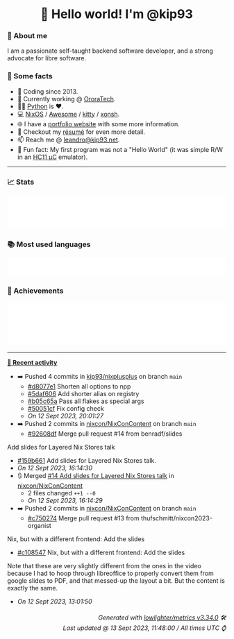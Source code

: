 <!-- README template, populated using this action:
     https://github.com/kip93/kip93/blob/main/.github/workflows/readme.yml. -->

<h1 align="center">👋 Hello world! I'm @kip93</h1> <!-- LOGIN => username -->

### 👤 About me

I am a passionate self-taught backend software developer, and a strong advocate for libre software.


### 💬 Some facts

* 📅 Coding since 2013.
* 💼 Currently working @ [OroraTech](https://ororatech.com/).
* 👨‍💻 [Python](https://github.com/search?q=user%3Akip93&l=python) is ❤️. <!-- LOGIN => username -->
* 💻 [NixOS](https://github.com/NixOS/) /
     [Awesome](https://github.com/awesomeWM/) /
     [kitty](https://github.com/kovidgoyal/kitty/) /
     [xonsh](https://github.com/xonsh/).
* 🌐 I have a [portfolio website](https://kip93.net/) with some more information.
* 📝 Checkout my [résumé](https://kip93.net/resume/) for even more detail.
* 📫 Reach me @ [leandro@kip93.net](mailto:leandro@kip93.net).
* 🎲 Fun fact: My first program was not a "Hello World" (it was simple R/W in an [HC11 µC](https://en.wikipedia.org/wiki/68HC11) emulator).


-----------------------------------------------------------------------------------------------------------------------


### 📈 Stats

![](./stats.svg)


### 📚 Most used languages <!-- by percentage, in decreasing order -->

![](./languages.svg)


### 🏅 Achievements

![](./achievements.svg)


-----------------------------------------------------------------------------------------------------------------------


**[📰 Recent activity](https://github.com/kip93)**
* ➡️ Pushed 4 commits in [kip93/nixplusplus](https://github.com/kip93/nixplusplus) on branch `main`
  * [#d8077e1](https://github.com/kip93/nixplusplus/commit/d8077e1) Shorten all options to npp
  * [#5daf606](https://github.com/kip93/nixplusplus/commit/5daf606) Add shorter alias on registry
  * [#b05c65a](https://github.com/kip93/nixplusplus/commit/b05c65a) Pass all flakes as special args
  * [#50051cf](https://github.com/kip93/nixplusplus/commit/50051cf) Fix config check
  * *On 12 Sept 2023, 20:01:27*
* ➡️ Pushed 2 commits in [nixcon/NixConContent](https://github.com/nixcon/NixConContent) on branch `main`
  * [#92608df](https://github.com/nixcon/NixConContent/commit/92608df) Merge pull request #14 from benradf/slides

Add slides for Layered Nix Stores talk
  * [#159b661](https://github.com/nixcon/NixConContent/commit/159b661) Add slides for Layered Nix Stores talk.
  * *On 12 Sept 2023, 16:14:30*
* 🔃 Merged [#14 Add slides for Layered Nix Stores talk](https://github.com/nixcon/NixConContent/pull/14) in [nixcon/NixConContent](https://github.com/nixcon/NixConContent)
  * 2 files changed `++1 --0`
  * *On 12 Sept 2023, 16:14:29*
* ➡️ Pushed 2 commits in [nixcon/NixConContent](https://github.com/nixcon/NixConContent) on branch `main`
  * [#c750274](https://github.com/nixcon/NixConContent/commit/c750274) Merge pull request #13 from thufschmitt/nixcon2023-organist

Nix, but with a different frontend: Add the slides
  * [#c108547](https://github.com/nixcon/NixConContent/commit/c108547) Nix, but with a different frontend: Add the slides

Note that these are very slightly different from the ones in the video
because I had to hoop through libreoffice to properly convert them from
google slides to PDF, and that messed-up the layout a bit. But the
content is exactly the same.
  * *On 12 Sept 2023, 13:01:50*
 <!-- Last activity -->


<h6 align="right"><em>
    Generated with <a href="https://github.com/lowlighter/metrics/tree/latest/">lowlighter/metrics v3.34.0</a> 🛠️<br> <!-- VERSION => MAJOR.minor.patch -->
    Last updated @ 13 Sept 2023, 11:48:00 / All times UTC ⌚ <!-- meta.generated => DD/MM/YYYY, hh:mm -->
</em></h6>
